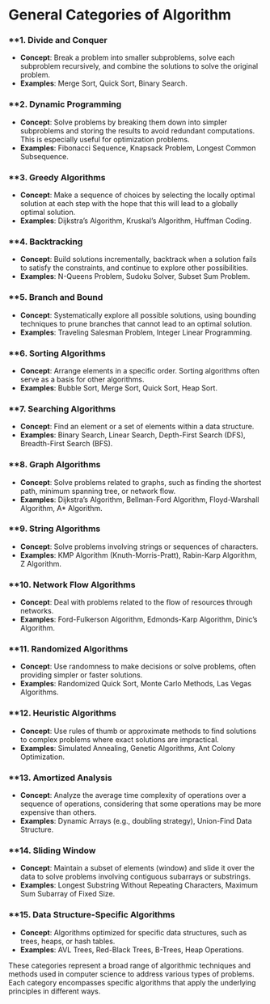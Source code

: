# General Categories of Algorithm

### **1. **Divide and Conquer**

- **Concept**: Break a problem into smaller subproblems, solve each subproblem recursively, and combine the solutions to solve the original problem.
- **Examples**: Merge Sort, Quick Sort, Binary Search.

### **2. **Dynamic Programming**

- **Concept**: Solve problems by breaking them down into simpler subproblems and storing the results to avoid redundant computations. This is especially useful for optimization problems.
- **Examples**: Fibonacci Sequence, Knapsack Problem, Longest Common Subsequence.

### **3. **Greedy Algorithms**

- **Concept**: Make a sequence of choices by selecting the locally optimal solution at each step with the hope that this will lead to a globally optimal solution.
- **Examples**: Dijkstra’s Algorithm, Kruskal’s Algorithm, Huffman Coding.

### **4. **Backtracking**

- **Concept**: Build solutions incrementally, backtrack when a solution fails to satisfy the constraints, and continue to explore other possibilities.
- **Examples**: N-Queens Problem, Sudoku Solver, Subset Sum Problem.

### **5. **Branch and Bound**

- **Concept**: Systematically explore all possible solutions, using bounding techniques to prune branches that cannot lead to an optimal solution.
- **Examples**: Traveling Salesman Problem, Integer Linear Programming.

### **6. **Sorting Algorithms**

- **Concept**: Arrange elements in a specific order. Sorting algorithms often serve as a basis for other algorithms.
- **Examples**: Bubble Sort, Merge Sort, Quick Sort, Heap Sort.

### **7. **Searching Algorithms**

- **Concept**: Find an element or a set of elements within a data structure.
- **Examples**: Binary Search, Linear Search, Depth-First Search (DFS), Breadth-First Search (BFS).

### **8. **Graph Algorithms**

- **Concept**: Solve problems related to graphs, such as finding the shortest path, minimum spanning tree, or network flow.
- **Examples**: Dijkstra’s Algorithm, Bellman-Ford Algorithm, Floyd-Warshall Algorithm, A* Algorithm.

### **9. **String Algorithms**

- **Concept**: Solve problems involving strings or sequences of characters.
- **Examples**: KMP Algorithm (Knuth-Morris-Pratt), Rabin-Karp Algorithm, Z Algorithm.

### **10. **Network Flow Algorithms**

- **Concept**: Deal with problems related to the flow of resources through networks.
- **Examples**: Ford-Fulkerson Algorithm, Edmonds-Karp Algorithm, Dinic’s Algorithm.

### **11. **Randomized Algorithms**

- **Concept**: Use randomness to make decisions or solve problems, often providing simpler or faster solutions.
- **Examples**: Randomized Quick Sort, Monte Carlo Methods, Las Vegas Algorithms.

### **12. **Heuristic Algorithms**

- **Concept**: Use rules of thumb or approximate methods to find solutions to complex problems where exact solutions are impractical.
- **Examples**: Simulated Annealing, Genetic Algorithms, Ant Colony Optimization.

### **13. **Amortized Analysis**

- **Concept**: Analyze the average time complexity of operations over a sequence of operations, considering that some operations may be more expensive than others.
- **Examples**: Dynamic Arrays (e.g., doubling strategy), Union-Find Data Structure.

### **14. **Sliding Window**

- **Concept**: Maintain a subset of elements (window) and slide it over the data to solve problems involving contiguous subarrays or substrings.
- **Examples**: Longest Substring Without Repeating Characters, Maximum Sum Subarray of Fixed Size.

### **15. **Data Structure-Specific Algorithms**

- **Concept**: Algorithms optimized for specific data structures, such as trees, heaps, or hash tables.
- **Examples**: AVL Trees, Red-Black Trees, B-Trees, Heap Operations.

These categories represent a broad range of algorithmic techniques and methods used in computer science to address various types of problems. Each category encompasses specific algorithms that apply the underlying principles in different ways.